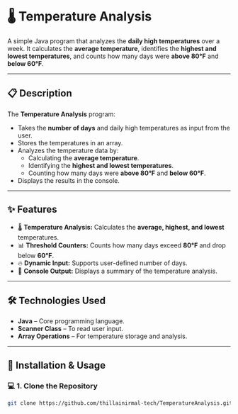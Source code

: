 # 🌡️ Temperature Analysis

A simple Java program that analyzes the **daily high temperatures** over a week. It calculates the **average temperature**, identifies the **highest and lowest temperatures**, and counts how many days were **above 80°F** and **below 60°F**.

---

## 📋 Description
The **Temperature Analysis** program:
- Takes the **number of days** and daily high temperatures as input from the user.
- Stores the temperatures in an array.
- Analyzes the temperature data by:
  - Calculating the **average temperature**.
  - Identifying the **highest and lowest temperatures**.
  - Counting how many days were **above 80°F** and **below 60°F**.
- Displays the results in the console.

---

## ✨ Features
- 🌡️ **Temperature Analysis:** Calculates the **average, highest, and lowest** temperatures.
- 📊 **Threshold Counters:** Counts how many days exceed **80°F** and drop below **60°F**.
- 🔥 **Dynamic Input:** Supports user-defined number of days.
- 🚀 **Console Output:** Displays a summary of the temperature analysis.

---

## 🛠️ Technologies Used
- **Java** – Core programming language.
- **Scanner Class** – To read user input.
- **Array Operations** – For temperature storage and analysis.

---

## 🚀 Installation & Usage

### 💻 **1. Clone the Repository**
```bash
git clone https://github.com/thillainirmal-tech/TemperatureAnalysis.git
